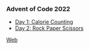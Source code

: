 ### Advent of Code 2022

- [Day 1: Calorie Counting](adventofcode2022_01)
- [Day 2: Rock Paper Scissors](adventofcode2022_02)

[Web](https://adventofcode.com/2022)